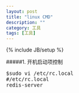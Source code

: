 ```yaml
---
layout: post
title: "linux CMD"
description: ""
category: 工具 
tags: [工具]
---
```

{% include JB/setup %}

#####1. 开机启动项控制
<pre>
$sudo vi /etc/rc.local
#/etc/rc.local
redis-server
</pre>
